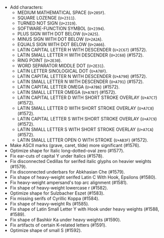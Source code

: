 * Add characters:
  - MEDIUM MATHEMATICAL SPACE (`U+205F`).
  - SQUARE LOZENGE (`U+2311`).
  - TURNED NOT SIGN (`U+2319`).
  - SOFTWARE-FUNCTION SYMBOL (`U+2394`).
  - PLUS SIGN WITH DOT BELOW (`U+2A25`).
  - MINUS SIGN WITH DOT BELOW (`U+2A2A`).
  - EQUALS SIGN WITH DOT BELOW (`U+2A66`).
  - LATIN CAPITAL LETTER H WITH DESCENDER (`U+2C67`) (#1572).
  - LATIN SMALL LETTER H WITH DESCENDER (`U+2C68`) (#1572).
  - RING POINT (`U+2E30`).
  - WORD SEPARATOR MIDDLE DOT (`U+2E31`).
  - LATIN LETTER SINOLOGICAL DOT (`U+A78F`).
  - LATIN CAPITAL LETTER N WITH DESCENDER (`U+A790`) (#1572).
  - LATIN SMALL LETTER N WITH DESCENDER (`U+A791`) (#1572).
  - LATIN CAPITAL LETTER OMEGA (`U+A7B6`) (#1572).
  - LATIN SMALL LETTER OMEGA (`U+A7B7`) (#1572).
  - LATIN CAPITAL LETTER D WITH SHORT STROKE OVERLAY (`U+A7C7`) (#1572).
  - LATIN SMALL LETTER D WITH SHORT STROKE OVERLAY (`U+A7C8`) (#1572).
  - LATIN CAPITAL LETTER S WITH SHORT STROKE OVERLAY (`U+A7C9`) (#1572).
  - LATIN SMALL LETTER S WITH SHORT STROKE OVERLAY (`U+A7CA`) (#1572).
  - LATIN SMALL LETTER OPEN O WITH STROKE (`U+AB3F`) (#1572).
* Make ASCII marks (grave, caret, tilde) more significant (#1576).
* Optimize shape for Italic long-dotted-oval zero (#1577).
* Fix ear-cuts of capital Y under Italics (#1578).
* Fix disconnected Cedillas for serifed italic glyphs on heavier weights (#1579).
* Fix disconnected underbars for Abkhasian Che (#1579).
* Fix shape of heavy-weight serifed Latin C With Hook, Epsilons (#1580).
* Fix heavy-weight ampersand's top arc alignment (#1581).
* Fix shape of heavy-weight lowercase r (#1582).
* Optimize shape for Sulzbacher Eszet (#1583).
* Fix missing serifs of Cyrillic Koppa (#1584).
* Fix shape of heavy-weight Rs (#1585).
* Fix shape of Latin Small Letter Y with Hook under heavy weights (#1588, #1589).
* Fix shape of Bashkir Ka under heavy weights (#1590).
* Fix artifacts of certain K-related letters (#1591).
* Optimize shape of small S (#1592).
